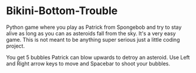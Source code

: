 # Bikini-Bottom-Trouble
Python game where you play as Patrick from Spongebob and try to stay alive as long as you can as asteroids fall from the sky. It's a very easy game. This is not meant to be anything super serious just a little coding project. 

You get 5 bubbles Patrick can blow upwards to detroy an asteroid. Use Left and Right arrow keys to move and Spacebar to shoot your bubbles.
